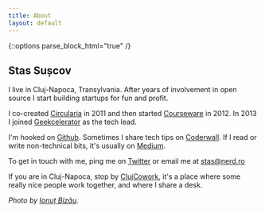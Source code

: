 ```yaml
---
title: About
layout: default
---
```


{::options parse_block_html="true" /}

<div id="about">

## Stas Sușcov

I live in Cluj-Napoca, Transylvania. After years of involvement
in open source I start building startups for fun and profit.

I co-created
[Circularia](http://circularia.com) in 2011 and then
started [Courseware](http://coursewa.re) in 2012.
In 2013 I joined [Geekcelerator](http://geekcelerator.com)
as the tech lead.

I'm hooked on [Github](https://github.com/stas).
Sometimes I share tech tips on [Coderwall](https://coderwall.com/stas).
If I read or write non-technical bits,
it's usually on [Medium](https://medium.com/@Suscov).

To get in touch with me, ping me on [Twitter](https://twitter.com/suscov)
or email me at stas@nerd.ro

If you are in Cluj-Napoca, stop by [ClujCowork](http://clujcowork.ro),
it's a place where some really nice people work together,
and where I share a desk.

</div>

<div id="credit">

*Photo by [Ionuț Bizău](http://ibz.me/).*

</div>

